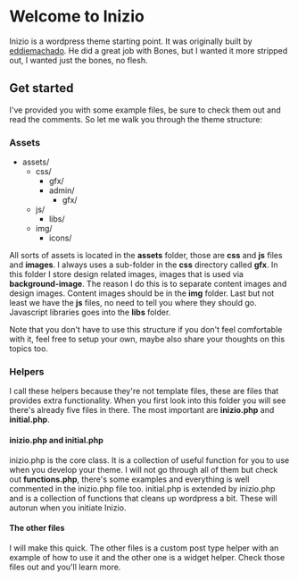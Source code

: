 # Welcome to Inizio #

Inizio is a wordpress theme starting point. It was originally built by [eddiemachado](https://github.com/eddiemachado/bones).
He did a great job with Bones, but I wanted it more stripped out, I wanted just the bones, no flesh.

## Get started ##

I've provided you with some example files, be sure to check them out and read the comments. So let me walk you through the theme structure:

### Assets ###

* assets/
  * css/
    * gfx/
    * admin/
      * gfx/
  * js/
    * libs/
  * img/
    * icons/
    
All sorts of assets is located in the __assets__ folder, those are __css__ and __js__ files and __images__.
I always uses a sub-folder in the __css__ directory called __gfx__. In this folder I store design related images, images that is used via __background-image__.
The reason I do this is to separate content images and design images. Content images should be in the __img__ folder.
Last but not least we have the __js__ files, no need to tell you where they should go. Javascript libraries goes into the __libs__ folder.

Note that you don't have to use this structure if you don't feel comfortable with it, feel free to setup your own, maybe also share your thoughts on this topics too.

### Helpers ##

I call these helpers because they're not template files, these are files that provides extra functionality.
When you first look into this folder you will see there's already five files in there. The most important are __inizio.php__ and __initial.php__.

#### inizio.php and initial.php ####
inizio.php is the core class. It is a collection of useful function for you to use when you develop your theme. I will not go through all of them but check out __functions.php__, there's some examples and everything is well commented in the inizio.php file too.
initial.php is extended by inizio.php and is a collection of functions that cleans up wordpress a bit. These will autorun when you initiate Inizio.

#### The other files ####
I will make this quick. The other files is a custom post type helper with an example of how to use it and the other one is a widget helper. Check those files out and you'll learn more.
